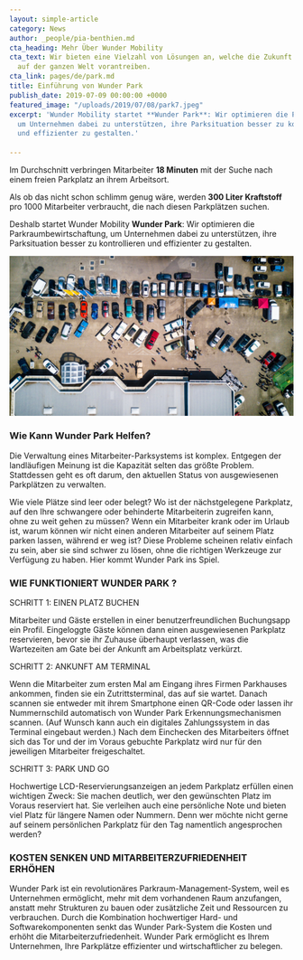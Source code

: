 ```yaml
---
layout: simple-article
category: News
author: _people/pia-benthien.md
cta_heading: Mehr Über Wunder Mobility
cta_text: Wir bieten eine Vielzahl von Lösungen an, welche die Zukunft der Mobilität
  auf der ganzen Welt vorantreiben.
cta_link: pages/de/park.md
title: Einführung von Wunder Park
publish_date: 2019-07-09 00:00:00 +0000
featured_image: "/uploads/2019/07/08/park7.jpeg"
excerpt: 'Wunder Mobility startet **Wunder Park**: Wir optimieren die Parkraumbewirtschaftung,
  um Unternehmen dabei zu unterstützen, ihre Parksituation besser zu kontrollieren
  und effizienter zu gestalten.'

---
```

Im Durchschnitt verbringen Mitarbeiter **18 Minuten** mit der Suche nach einem freien Parkplatz an ihrem Arbeitsort.

Als ob das nicht schon schlimm genug wäre, werden **300 Liter Kraftstoff** pro 1000 Mitarbeiter verbraucht, die nach diesen Parkplätzen suchen.

Deshalb startet Wunder Mobility **Wunder Park**: Wir optimieren die Parkraumbewirtschaftung, um Unternehmen dabei zu unterstützen, ihre Parksituation besser zu kontrollieren und effizienter zu gestalten.

![](/uploads/2019/07/08/park7.jpeg)

### Wie Kann Wunder Park Helfen?

Die Verwaltung eines Mitarbeiter-Parksystems ist komplex. Entgegen der landläufigen Meinung ist die Kapazität selten das größte Problem. Stattdessen geht es oft darum, den aktuellen Status von ausgewiesenen Parkplätzen zu verwalten.

Wie viele Plätze sind leer oder belegt? Wo ist der nächstgelegene Parkplatz, auf den Ihre schwangere oder behinderte Mitarbeiterin zugreifen kann, ohne zu weit gehen zu müssen? Wenn ein Mitarbeiter krank oder im Urlaub ist, warum können wir nicht einen anderen Mitarbeiter auf seinem Platz parken lassen, während er weg ist? Diese Probleme scheinen relativ einfach zu sein, aber sie sind schwer zu lösen, ohne die richtigen Werkzeuge zur Verfügung zu haben. Hier kommt Wunder Park ins Spiel.

### WIE FUNKTIONIERT WUNDER PARK ?

SCHRITT 1: EINEN PLATZ BUCHEN

Mitarbeiter und Gäste erstellen in einer benutzerfreundlichen Buchungsapp ein Profil. Eingeloggte Gäste können dann einen ausgewiesenen Parkplatz reservieren, bevor sie ihr Zuhause überhaupt verlassen, was die Wartezeiten am Gate bei der Ankunft am Arbeitsplatz verkürzt.

SCHRITT 2: ANKUNFT AM TERMINAL

Wenn die Mitarbeiter zum ersten Mal am Eingang ihres Firmen Parkhauses ankommen, finden sie ein Zutrittsterminal, das auf sie wartet. Danach scannen sie entweder mit ihrem Smartphone einen QR-Code oder lassen ihr Nummernschild automatisch von Wunder Park Erkennungsmechanismen scannen. (Auf Wunsch kann auch ein digitales Zahlungssystem in das Terminal eingebaut werden.) Nach dem Einchecken des Mitarbeiters öffnet sich das Tor und der im Voraus gebuchte Parkplatz wird nur für den jeweiligen Mitarbeiter freigeschaltet.

SCHRITT 3: PARK UND GO

Hochwertige LCD-Reservierungsanzeigen an jedem Parkplatz erfüllen einen wichtigen Zweck: Sie machen deutlich, wer den gewünschten Platz im Voraus reserviert hat. Sie verleihen auch eine persönliche Note und bieten viel Platz für längere Namen oder Nummern. Denn wer möchte nicht gerne auf seinem persönlichen Parkplatz für den Tag namentlich angesprochen werden?

### KOSTEN SENKEN UND MITARBEITERZUFRIEDENHEIT ERHÖHEN

Wunder Park ist ein revolutionäres Parkraum-Management-System, weil es Unternehmen ermöglicht, mehr mit dem vorhandenen Raum anzufangen, anstatt mehr Strukturen zu bauen oder zusätzliche Zeit und Ressourcen zu verbrauchen. Durch die Kombination hochwertiger Hard- und Softwarekomponenten senkt das Wunder Park-System die Kosten und erhöht die Mitarbeiterzufriedenheit. Wunder Park ermöglicht es Ihrem Unternehmen, Ihre Parkplätze effizienter und wirtschaftlicher zu belegen.